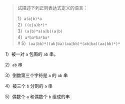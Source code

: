> 试描述下列正则表达式定义的语言：
>
> 1）`a(a|b)*a`  
> 2）`((ε|a)b*)*`  
> 3）`(a|b)*a(a|b)(a|b)`  
> 4）`a*ba*ba*ba*`  
> !! 5）`(aa|bb)*((ab|ba)(aa|bb)*(ab|ba)(aa|bb)*)*`  

1）被一对 `a` 包围的 `ab` 串。

2）`ab` 串

3）倒数第三个字符是 `a` 的 `ab` 串

4）被三个 `b` 分割的 `a` 串

5）偶数个 `a` 和偶数个 `b` 组成的串

